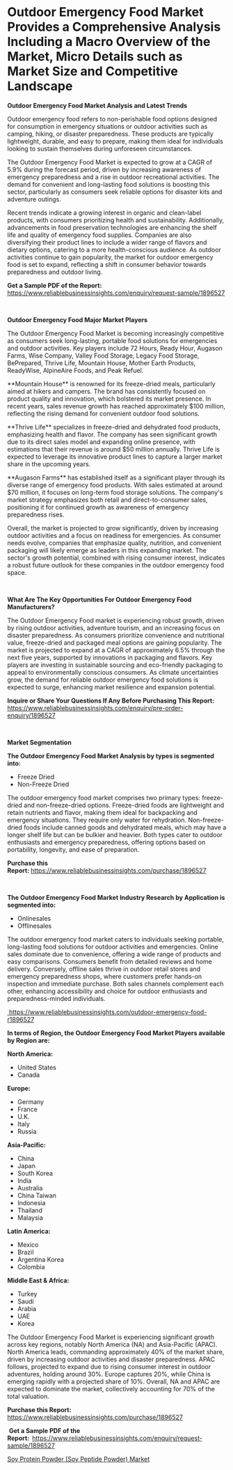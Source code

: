 <p><h1>Outdoor Emergency Food Market Provides a Comprehensive Analysis Including a Macro Overview of the Market, Micro Details such as Market Size and Competitive Landscape</h1></p><p><strong>Outdoor Emergency Food Market Analysis and Latest Trends</strong></p>
<p><p>Outdoor emergency food refers to non-perishable food options designed for consumption in emergency situations or outdoor activities such as camping, hiking, or disaster preparedness. These products are typically lightweight, durable, and easy to prepare, making them ideal for individuals looking to sustain themselves during unforeseen circumstances.</p><p>The Outdoor Emergency Food Market is expected to grow at a CAGR of 5.9% during the forecast period, driven by increasing awareness of emergency preparedness and a rise in outdoor recreational activities. The demand for convenient and long-lasting food solutions is boosting this sector, particularly as consumers seek reliable options for disaster kits and adventure outings.</p><p>Recent trends indicate a growing interest in organic and clean-label products, with consumers prioritizing health and sustainability. Additionally, advancements in food preservation technologies are enhancing the shelf life and quality of emergency food supplies. Companies are also diversifying their product lines to include a wider range of flavors and dietary options, catering to a more health-conscious audience. As outdoor activities continue to gain popularity, the market for outdoor emergency food is set to expand, reflecting a shift in consumer behavior towards preparedness and outdoor living.</p></p>
<p><strong>Get a Sample PDF of the Report:&nbsp;</strong> <a href="https://www.reliablebusinessinsights.com/enquiry/request-sample/1896527?utm_campaign=2245&utm_medium=2&utm_source=Github&utm_content=ia&utm_term=15022025&utm_id=outdoor-emergency-food">https://www.reliablebusinessinsights.com/enquiry/request-sample/1896527</a></p>
<p>&nbsp;</p>
<p><strong>Outdoor Emergency Food Major Market Players</strong></p>
<p><p>The Outdoor Emergency Food Market is becoming increasingly competitive as consumers seek long-lasting, portable food solutions for emergencies and outdoor activities. Key players include 72 Hours, Ready Hour, Augason Farms, Wise Company, Valley Food Storage, Legacy Food Storage, BePrepared, Thrive Life, Mountain House, Mother Earth Products, ReadyWise, AlpineAire Foods, and Peak Refuel.</p><p>**Mountain House** is renowned for its freeze-dried meals, particularly aimed at hikers and campers. The brand has consistently focused on product quality and innovation, which bolstered its market presence. In recent years, sales revenue growth has reached approximately $100 million, reflecting the rising demand for convenient outdoor food solutions.</p><p>**Thrive Life** specializes in freeze-dried and dehydrated food products, emphasizing health and flavor. The company has seen significant growth due to its direct sales model and expanding online presence, with estimations that their revenue is around $50 million annually. Thrive Life is expected to leverage its innovative product lines to capture a larger market share in the upcoming years.</p><p>**Augason Farms** has established itself as a significant player through its diverse range of emergency food products. With sales estimated at around $70 million, it focuses on long-term food storage solutions. The company's market strategy emphasizes both retail and direct-to-consumer sales, positioning it for continued growth as awareness of emergency preparedness rises.</p><p>Overall, the market is projected to grow significantly, driven by increasing outdoor activities and a focus on readiness for emergencies. As consumer needs evolve, companies that emphasize quality, nutrition, and convenient packaging will likely emerge as leaders in this expanding market. The sector's growth potential, combined with rising consumer interest, indicates a robust future outlook for these companies in the outdoor emergency food space.</p></p>
<p>&nbsp;</p>
<p><strong>What Are The Key Opportunities For Outdoor Emergency Food Manufacturers?</strong></p>
<p><p>The Outdoor Emergency Food market is experiencing robust growth, driven by rising outdoor activities, adventure tourism, and an increasing focus on disaster preparedness. As consumers prioritize convenience and nutritional value, freeze-dried and packaged meal options are gaining popularity. The market is projected to expand at a CAGR of approximately 6.5% through the next five years, supported by innovations in packaging and flavors. Key players are investing in sustainable sourcing and eco-friendly packaging to appeal to environmentally conscious consumers. As climate uncertainties grow, the demand for reliable outdoor emergency food solutions is expected to surge, enhancing market resilience and expansion potential.</p></p>
<p><strong>Inquire or Share Your Questions If Any Before Purchasing This Report:</strong> <a href="https://www.reliablebusinessinsights.com/enquiry/pre-order-enquiry/1896527?utm_campaign=2245&utm_medium=2&utm_source=Github&utm_content=ia&utm_term=15022025&utm_id=outdoor-emergency-food">https://www.reliablebusinessinsights.com/enquiry/pre-order-enquiry/1896527</a></p>
<p>&nbsp;</p>
<p><strong>Market Segmentation</strong></p>
<p><strong>The Outdoor Emergency Food Market Analysis by types is segmented into:</strong></p>
<p><ul><li>Freeze Dried</li><li>Non-Freeze Dried</li></ul></p>
<p><p>The outdoor emergency food market comprises two primary types: freeze-dried and non-freeze-dried options. Freeze-dried foods are lightweight and retain nutrients and flavor, making them ideal for backpacking and emergency situations. They require only water for rehydration. Non-freeze-dried foods include canned goods and dehydrated meals, which may have a longer shelf life but can be bulkier and heavier. Both types cater to outdoor enthusiasts and emergency preparedness, offering options based on portability, longevity, and ease of preparation.</p></p>
<p><strong>Purchase this Report:&nbsp;</strong><a href="https://www.reliablebusinessinsights.com/purchase/1896527?utm_campaign=2245&utm_medium=2&utm_source=Github&utm_content=ia&utm_term=15022025&utm_id=outdoor-emergency-food">https://www.reliablebusinessinsights.com/purchase/1896527</a></p>
<p>&nbsp;</p>
<p><strong>The Outdoor Emergency Food Market Industry Research by Application is segmented into:</strong></p>
<p><ul><li>Onlinesales</li><li>Offlinesales</li></ul></p>
<p><p>The outdoor emergency food market caters to individuals seeking portable, long-lasting food solutions for outdoor activities and emergencies. Online sales dominate due to convenience, offering a wide range of products and easy comparisons. Consumers benefit from detailed reviews and home delivery. Conversely, offline sales thrive in outdoor retail stores and emergency preparedness shops, where customers prefer hands-on inspection and immediate purchase. Both sales channels complement each other, enhancing accessibility and choice for outdoor enthusiasts and preparedness-minded individuals.</p></p>
<p><a href="https://www.reliablebusinessinsights.com/outdoor-emergency-food-r1896527?utm_campaign=2245&utm_medium=2&utm_source=Github&utm_content=ia&utm_term=15022025&utm_id=outdoor-emergency-food">&nbsp;https://www.reliablebusinessinsights.com/outdoor-emergency-food-r1896527</a></p>
<p><strong>In terms of Region, the Outdoor Emergency Food Market Players available by Region are:</strong></p>
<p>
    <p> <strong> North America: </strong>
        <ul>
            <li>United States</li>
            <li>Canada</li>
        </ul>
        </p> 
    <p> <strong> Europe: </strong>
        <ul>
            <li>Germany</li>
            <li>France</li>
            <li>U.K.</li>
            <li>Italy</li>
            <li>Russia</li>
        </ul>
        </p> 
    <p> <strong> Asia-Pacific: </strong>
        <ul>
            <li>China</li>
            <li>Japan</li>
            <li>South Korea</li>
            <li>India</li>
            <li>Australia</li>
            <li>China Taiwan</li>
            <li>Indonesia</li>
            <li>Thailand</li>
            <li>Malaysia</li>
        </ul>
        </p> 
    <p> <strong> Latin America: </strong>
        <ul>
            <li>Mexico</li>
            <li>Brazil</li>
            <li>Argentina Korea</li>
            <li>Colombia</li>
        </ul>
        </p> 
    <p> <strong> Middle East & Africa: </strong>
        <ul>
            <li>Turkey</li>
            <li>Saudi</li>
            <li>Arabia</li>
            <li>UAE</li>
            <li>Korea</li>
        </ul>
    </p>
    </p>
<p><p>The Outdoor Emergency Food Market is experiencing significant growth across key regions, notably North America (NA) and Asia-Pacific (APAC). North America leads, commanding approximately 40% of the market share, driven by increasing outdoor activities and disaster preparedness. APAC follows, projected to expand due to rising consumer interest in outdoor adventures, holding around 30%. Europe captures 20%, while China is emerging rapidly with a projected share of 10%. Overall, NA and APAC are expected to dominate the market, collectively accounting for 70% of the total valuation.</p></p>
<p><strong>Purchase this Report: </strong><a href="https://www.reliablebusinessinsights.com/purchase/1896527?utm_campaign=2245&utm_medium=2&utm_source=Github&utm_content=ia&utm_term=15022025&utm_id=outdoor-emergency-food">https://www.reliablebusinessinsights.com/purchase/1896527</a></p>
<p>&nbsp;<strong>Get a Sample PDF of the Report:&nbsp;&nbsp;</strong><a href="https://www.reliablebusinessinsights.com/enquiry/request-sample/1896527?utm_campaign=2245&utm_medium=2&utm_source=Github&utm_content=ia&utm_term=15022025&utm_id=outdoor-emergency-food">https://www.reliablebusinessinsights.com/enquiry/request-sample/1896527</a></p>
<p><strong></strong></p>
<p><p><a href="https://github.com/rileymgdorcas/Market-Research-Report-List-1/blob/main/soy-protein-powder-soy-peptide-powder-market.md?utm_campaign=2245&utm_medium=2&utm_source=Github&utm_content=ia&utm_term=15022025&utm_id=outdoor-emergency-food">Soy Protein Powder (Soy Peptide Powder) Market</a></p></p>
